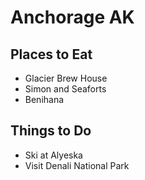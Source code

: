 # Anchorage AK

## Places to Eat
- Glacier Brew House
- Simon and Seaforts
- Benihana

## Things to Do
- Ski at Alyeska
- Visit Denali National Park

